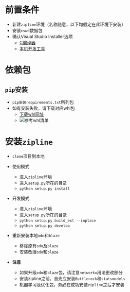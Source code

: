 
# 前置条件
+ 新建`zipline`环境（名称随意，以下均假定在此环境下安装）
+ 安装`cswd`数据包
+ 确认Visual Studio Installer选项
	+ [C编译器](https://github.com/liudengfeng/zipline/blob/master/docs/memo/images/installer_1.PNG)
	+ [本机开发工具](https://github.com/liudengfeng/zipline/blob/master/docs/memo/images/installer_2.PNG)

# 依赖包

## `pip`安装
+ `pip安装requirements.txt`所列包
+ 如有安装失败，请下载对应whl包
    + [下载whl网址](https://www.lfd.uci.edu/~gohlke/pythonlibs)
    + ![参考whl清单](https://github.com/liudengfeng/zipline/blob/master/docs/memo/images/whl_packages.PNG)

# 安装`zipline`
+ `clone`项目到本地
+ 使用模式
    + 进入`zipline`环境
    + 进入`setup.py`所在的目录
    + `python setup.py install`
+ 开发模式
    + 进入`zipline`环境
    + 进入`setup.py`所在的目录
    + `python setup.py build_ext --inplace`
    + `python setup.py develop`
+ 重新安装本地`odo`和`blaze`
	+ 移除原有`odo`及`blaze`
	+ 安装改版`odo`和`blaze`


+ **注意**
	+ 如果升级`odo`和`blaze`包，请注意`networkx`用法更改部分
	+ 安装zipline之前，首先应安装`Bottleneck`和`statsmodels`
	+ 机器学习及优化包，务必在成功安装`zipline`之后才安装